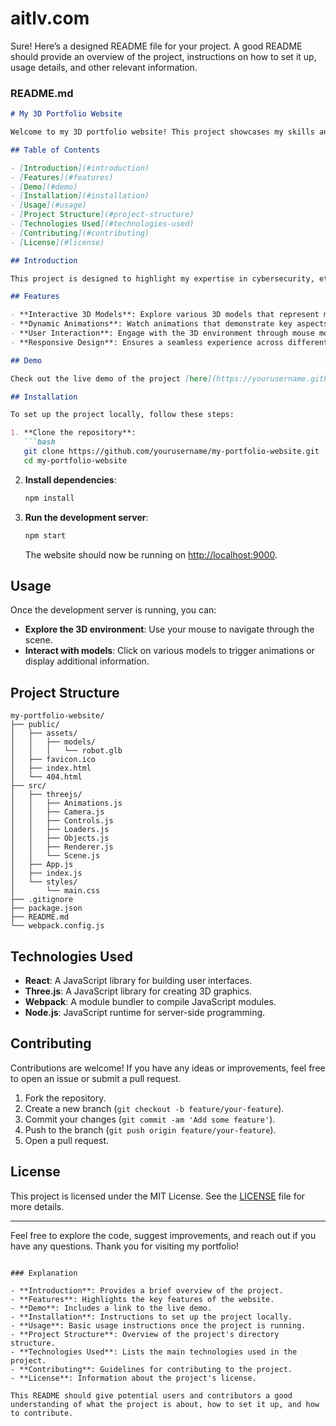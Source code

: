 # aitlv.com

Sure! Here’s a designed README file for your project. A good README should provide an overview of the project, instructions on how to set it up, usage details, and other relevant information.

### README.md

```markdown
# My 3D Portfolio Website

Welcome to my 3D portfolio website! This project showcases my skills and projects in a visually appealing and interactive way using React and Three.js.

## Table of Contents

- [Introduction](#introduction)
- [Features](#features)
- [Demo](#demo)
- [Installation](#installation)
- [Usage](#usage)
- [Project Structure](#project-structure)
- [Technologies Used](#technologies-used)
- [Contributing](#contributing)
- [License](#license)

## Introduction

This project is designed to highlight my expertise in cybersecurity, ethical hacking, and AI through an interactive 3D experience. It features a dynamic 3D scene with models, animations, and user interactions.

## Features

- **Interactive 3D Models**: Explore various 3D models that represent my projects and skills.
- **Dynamic Animations**: Watch animations that demonstrate key aspects of my expertise.
- **User Interaction**: Engage with the 3D environment through mouse movements and clicks.
- **Responsive Design**: Ensures a seamless experience across different devices and screen sizes.

## Demo

Check out the live demo of the project [here](https://yourusername.github.io/my-portfolio-website).

## Installation

To set up the project locally, follow these steps:

1. **Clone the repository**:
   ```bash
   git clone https://github.com/yourusername/my-portfolio-website.git
   cd my-portfolio-website
   ```

2. **Install dependencies**:
   ```bash
   npm install
   ```

3. **Run the development server**:
   ```bash
   npm start
   ```

   The website should now be running on [http://localhost:9000](http://localhost:9000).

## Usage

Once the development server is running, you can:

- **Explore the 3D environment**: Use your mouse to navigate through the scene.
- **Interact with models**: Click on various models to trigger animations or display additional information.

## Project Structure

```
my-portfolio-website/
├── public/
│   ├── assets/
│   │   ├── models/
│   │   │   └── robot.glb
│   ├── favicon.ico
│   ├── index.html
│   └── 404.html
├── src/
│   ├── threejs/
│   │   ├── Animations.js
│   │   ├── Camera.js
│   │   ├── Controls.js
│   │   ├── Loaders.js
│   │   ├── Objects.js
│   │   ├── Renderer.js
│   │   └── Scene.js
│   ├── App.js
│   ├── index.js
│   └── styles/
│       └── main.css
├── .gitignore
├── package.json
├── README.md
└── webpack.config.js
```

## Technologies Used

- **React**: A JavaScript library for building user interfaces.
- **Three.js**: A JavaScript library for creating 3D graphics.
- **Webpack**: A module bundler to compile JavaScript modules.
- **Node.js**: JavaScript runtime for server-side programming.

## Contributing

Contributions are welcome! If you have any ideas or improvements, feel free to open an issue or submit a pull request.

1. Fork the repository.
2. Create a new branch (`git checkout -b feature/your-feature`).
3. Commit your changes (`git commit -am 'Add some feature'`).
4. Push to the branch (`git push origin feature/your-feature`).
5. Open a pull request.

## License

This project is licensed under the MIT License. See the [LICENSE](LICENSE) file for more details.

---

Feel free to explore the code, suggest improvements, and reach out if you have any questions. Thank you for visiting my portfolio!
```

### Explanation

- **Introduction**: Provides a brief overview of the project.
- **Features**: Highlights the key features of the website.
- **Demo**: Includes a link to the live demo.
- **Installation**: Instructions to set up the project locally.
- **Usage**: Basic usage instructions once the project is running.
- **Project Structure**: Overview of the project's directory structure.
- **Technologies Used**: Lists the main technologies used in the project.
- **Contributing**: Guidelines for contributing to the project.
- **License**: Information about the project's license.

This README should give potential users and contributors a good understanding of what the project is about, how to set it up, and how to contribute.
